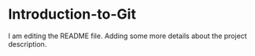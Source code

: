 # Introduction-to-Git
I am editing the README file. Adding some more details about the project description.
